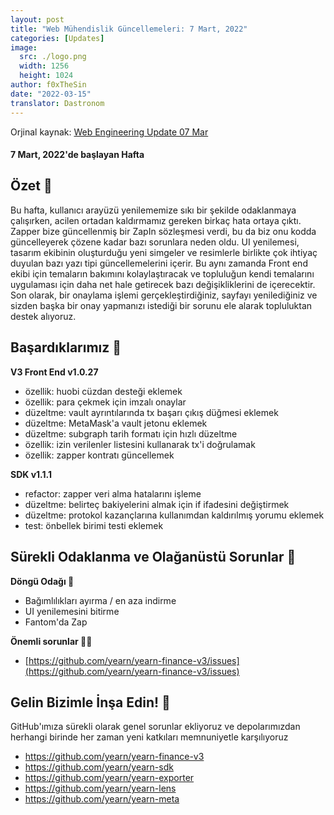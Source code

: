 ```yaml
---
layout: post
title: "Web Mühendislik Güncellemeleri: 7 Mart, 2022"
categories: [Updates]
image:
  src: ./logo.png
  width: 1256
  height: 1024
author: f0xTheSin
date: "2022-03-15"
translator: Dastronom
---
```


Orjinal kaynak: [Web Engineering Update 07 Mar](https://yearnweb.substack.com/p/yearn-web-engineering-updates?s=r)

#### 7 Mart, 2022'de başlayan Hafta

## **Özet 💌**

Bu hafta, kullanıcı arayüzü yenilememize sıkı bir şekilde odaklanmaya çalışırken, acilen ortadan kaldırmamız gereken birkaç hata ortaya çıktı. Zapper bize güncellenmiş bir ZapIn sözleşmesi verdi, bu da biz onu kodda güncelleyerek çözene kadar bazı sorunlara neden oldu. UI yenilemesi, tasarım ekibinin oluşturduğu yeni simgeler ve resimlerle birlikte çok ihtiyaç duyulan bazı yazı tipi güncellemelerini içerir. Bu aynı zamanda Front end ekibi için temaların bakımını kolaylaştıracak ve topluluğun kendi temalarını uygulaması için daha net hale getirecek bazı değişikliklerini de içerecektir. Son olarak, bir onaylama işlemi gerçekleştirdiğiniz, sayfayı yenilediğiniz ve sizden başka bir onay yapmanızı istediği bir sorunu ele alarak topluluktan destek alıyoruz.

## **Başardıklarımız 🎊**

**V3 Front End v1.0.27**

- özellik: huobi cüzdan desteği eklemek
- özellik: para çekmek için imzalı onaylar
- düzeltme: vault ayrıntılarında tx başarı çıkış düğmesi eklemek
- düzeltme: MetaMask'a vault jetonu eklemek
- düzeltme: subgraph tarih formatı için hızlı düzeltme
- özellik: izin verilenler listesini kullanarak tx'i doğrulamak
- özellik: zapper kontratı güncellemek

**SDK v1.1.1**

- refactor: zapper veri alma hatalarını işleme
- düzeltme: belirteç bakiyelerini almak için if ifadesini değiştirmek
- düzeltme: protokol kazançlarına kullanımdan kaldırılmış yorumu eklemek
- test: önbellek birimi testi eklemek

## **Sürekli Odaklanma ve Olağanüstü Sorunlar 🍙**

**Döngü Odağı 🔎**

- Bağımlılıkları ayırma / en aza indirme
- UI yenilemesini bitirme
- Fantom'da Zap

**Önemli sorunlar 🏴‍☠️**

- [https://github.com/yearn/yearn-finance-v3/issues](https://github.com/yearn/yearn-finance-v3/issues)

## **Gelin Bizimle İnşa Edin! 👷**

GitHub'ımıza sürekli olarak genel sorunlar ekliyoruz ve depolarımızdan herhangi birinde her zaman yeni katkıları memnuniyetle karşılıyoruz

- https://github.com/yearn/yearn-finance-v3
- https://github.com/yearn/yearn-sdk
- https://github.com/yearn/yearn-exporter
- https://github.com/yearn/yearn-lens
- https://github.com/yearn/yearn-meta
